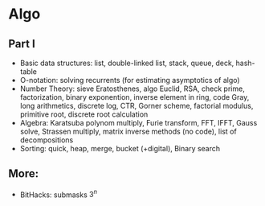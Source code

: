 # Algo

## Part I

  * Basic data structures: list, double-linked list, stack, queue, deck, hash-table
  * O-notation: solving recurrents (for estimating asymptotics of algo)
  * Number Theory: sieve Eratosthenes, algo Euclid, RSA, check prime, factorization, binary exponention, inverse element in ring, code Gray, long arithmetics, discrete log, CTR, Gorner scheme, factorial modulus, primitive root, discrete root calculation
  * Algebra: Karatsuba polynom multiply, Furie transform, FFT, IFFT, Gauss solve, Strassen multiply, matrix inverse methods (no code), list of decompositions
  * Sorting: quick, heap, merge, bucket (+digital), Binary search  

## More:

  * BitHacks: submasks $3^n$
